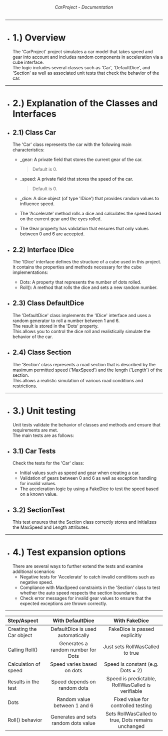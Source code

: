 ###### <p align="center"> CarProject - Documentation </p>

---
- # 1.) Overview  
  The 'CarProject' project simulates a car model that takes speed and gear into account and includes random components in acceleration via a cube interface.  
  The logic includes several classes such as 'Car', 'DefaultDice', and 'Section' as well as associated unit tests that check the behavior of the car.  

---
- # 2.) Explanation of the Classes and Interfaces  

- ## 2.1) Class Car  
  The 'Car' class represents the car with the following main characteristics:  
  - _gear: A private field that stores the current gear of the car.
    > Default is 0.  
  - _speed: A private field that stores the speed of the car.
    > Default is 0.  
  - _dice: A dice object (of type 'IDice') that provides random values ​​to influence speed.  
  
  - The 'Accelerate' method rolls a dice and calculates the speed based on the current gear and the eyes rolled.
  - The Gear property has validation that ensures that only values ​​between 0 and 6 are accepted.	

- ## 2.2) Interface IDice  
  The 'IDice' interface defines the structure of a cube used in this project.  
  It contains the properties and methods necessary for the cube implementations:  
  - Dots: A property that represents the number of dots rolled.  
  - Roll(): A method that rolls the dice and sets a new random number.  

- ## 2.3) Class DefaultDice  
  The 'DefaultDice' class implements the 'IDice' interface and uses a random generator to roll a number between 1 and 6.  
  The result is stored in the 'Dots' property.  
  This allows you to control the dice roll and realistically simulate the behavior of the car.  

- ## 2.4) Class Section  
  The 'Section' class represents a road section that is described by the maximum permitted speed ('MaxSpeed') and the length ('Length') of the section.  
  This allows a realistic simulation of various road conditions and restrictions.  

---
- # 3.) Unit testing  
  Unit tests validate the behavior of classes and methods and ensure that requirements are met.  
  The main tests are as follows:  

- ## 3.1) Car Tests  
  Check the tests for the 'Car' class:  
  - Initial values ​​such as speed and gear when creating a car.
  - Validation of gears between 0 and 6 as well as exception handling for invalid values.
  - The acceleration logic by using a FakeDice to test the speed based on a known value.

- ## 3.2) SectionTest  
  This test ensures that the Section class correctly stores and initializes the MaxSpeed ​​and Length attributes.

---
- # 4.) Test expansion options   
  There are several ways to further extend the tests and examine additional scenarios:  
  - Negative tests for 'Accelerate' to catch invalid conditions such as negative speed.  
  - Compliance with MaxSpeed ​​constraints in the 'Section' class to test whether the auto speed respects the section boundaries.  
  - Check error messages for invalid gear values ​​to ensure that the expected exceptions are thrown correctly.  

----

| Step/Aspect             | With DefaultDice                      | With FakeDice                                      | 
| :---------              | :--------------:                      | :-----------:                                      |   
| Creating the Car object | DefaultDice is used automatically     | FakeDice is passed explicitly                      | 
| Calling Roll()          | Generates a random number for Dots    | Just sets RollWasCalled to true                    | 
| Calculation of speed    | Speed ​​varies based on dots            | Speed ​​is constant (e.g. Dots = 2)                  |
| Results in the test     | Speed ​​depends on random dots          | Speed ​​is predictable, RollWasCalled is verifiable  |
| Dots                    | Random value between 1 and 6          | Fixed value for controlled testing                 |
| Roll() behavior         | Generates and sets random dots value  | Sets RollWasCalled to true, Dots remains unchanged |
